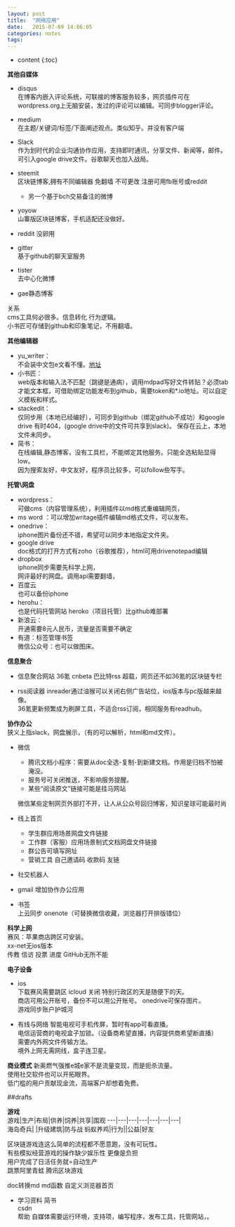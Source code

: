 ```yaml
---
layout: post
title:  "网络应用"
date:   2015-07-09 14:06:05
categories: notes
tags:
---
```



* content
{:toc}

**其他自媒体**  
- disqus  
在博客内嵌入评论系统，可联接的博客服务较多，网页插件可在wordpress.org上无脑安装，发过的评论可以编辑。可同步blogger评论。  





- medium   
在主题/关键词/标签/下面阐述观点。类似知乎。并没有客户端
- Slack  
作为划时代的企业沟通协作应用，支持即时通讯，分享文件、新闻等，邮件。可引入google drive文件。谷歌聊天也加入战局。  
- steemit  
区块链博客,拥有不同编辑器 免翻墙 不可更改  注册可用fb账号或reddit  
  - 另一个基于bch交易备注的微博  
- yoyow  
山寨版区块链博客，手机适配还没做好。
- reddit
没卵用
- gitter  
基于github的聊天室服务  
- tister  
去中心化微博   
- gae静态博客  

关系   
cms工具何必很多。信息转化 行为逻辑。  
小书匠可存储到github和印象笔记，不用翻墙。  

**其他编辑器**    
- yu_writer：  
不会装中文包e文看不懂。[地址](https://ivarptr.github.io/yu-writer.site/index.html)   
- 小书匠：  
web版本和输入法不匹配（跳键是通病），调用mdpad写好文件转贴？必须tab才能文本框，可借助绑定功能发布到github，需要token和*.io地址。可以自定义模板和样式。  
- stackedit：  
仅同步用（本地已经编好），可同步到github（绑定github不成功）和google drive 有时404，(google drive中的文件可共享到slack)。  保存在云上，本地文件未同步。  
- 简书：  
在线编辑,静态博客，没有工具栏，不能绑定其他服务。只能全选粘贴显得low。  
因为搜索友好，中文友好，程序员比较多，可以follow些写手。  

**托管\网盘**   
- wordpress：  
可做cms（内容管理系统），利用插件以md格式重编辑网页，  
- ms word ：可以增加writage插件编辑md格式文件，可以发布。   
- onedrive：  
iphone图片备份还不错，希望可以同步本地指定文件夹。  
- google drive     
doc格式的打开方式有zoho（谷歌推荐），html可用drivenotepad编辑  
- dropbox   
iphone同步需要先科学上网，  
网评最好的网盘。调用api需要翻墙，  
- 百度云  
也可以备份iphone  
- herohu：  
也是代码托管网站  heroko（项目托管）比github难部署  
- 新浪云：   
开通需要8元人民币，流量是否需要不确定  
- 有道：标签管理书签  
微信公众号：也可以做图床。  

**信息聚合**  

- 信息聚合网站
36氪 cnbeta  巴比特rss 超载，网页还不如36氪的区块链专栏  

- rss阅读器
inreader通过油猴可以关闭右侧广告站位，ios版本与pc版越来越像。  
36氪更新频繁成为刷屏工具，不适合rss订阅，相同服务有readhub。

**协作办公**   
狭义上指slack，网盘展示，（有的可以解析，html和md文件）。   
- 微信
  - 腾讯文档小程序：需要从doc全选-复制-到新建文档。作用是归档不怕被淹没。
  - 服务号可关闭推送，不影响服务提醒。  
  - 某些“阅读原文”链接可能是挂马网站   

  微信某些定制网页外部打不开，让人从公众号回归博客，知识星球可能最时尚
- 线上首页
  - 学生群应用场景网盘文件链接  
  - 工作群（客服）应用场景制式文档网盘文件链接
  - 群公告可填写网址  
  - 营销工具 自己邀请码 收款码 友链  
- 社交机器人  
- gmail
增加协作办公应用  
- 书签   
上云同步  onenote（可替换微信收藏，浏览器打开排版错位）  

**科学上网**   
赛风：苹果商店跨区可安装。  
xx-net无ios版本    
传教 信访 投票 进度 GitHub无所不能  

**电子设备**

-  ios  
下载赛风需要跳区  icloud 关闭   特别行政区的天是随便下的天。  
 商店可用公开账号，备份不可以用公开账号。 onedrive可保存图片。  
 游戏同步账户护城河   

- 有线与网络
智能电视可手机传屏，暂时有app可看直播。  
电信运营商的电视盒子加锁。（设备商希望直播，内容提供商希望断直播）  
需要内外网文件传输方法。  
境外上网无需网线，盒子连卫星。  

**商业模式**
新奥燃气强推e城e家不是流量变现，而是扼杀流量。    
使用社交软件也可以开拓眼界。  
低门槛的用户贡献现金流，高端客户却想着免费。  

##drafts

**游戏**  
游戏|生产|布局|供养|饲养|共享|围观
---|---|---|---|---|---|---|  
海岛奇兵| |升级建筑|防与战
蚂蚁养鸡|行为||公益|好友

区块链游戏连这么简单的流程都不愿意跑，没有可玩性。  
有些模拟经营游戏的操作缺少娱乐性 更像是负担  
用户完成了日活任务就=自动生产  
跳票阿里青蛙 腾讯区块游戏  

 doc转换md  md函数  自定义浏览器首页  

 - 学习资料
 简书  
 csdn  
 帮助
 自媒体需要运行环境，支持项，编写程序，发布工具，托管网站，。

